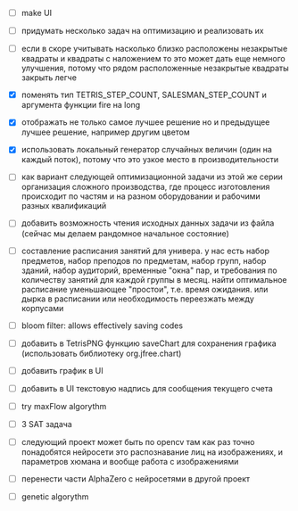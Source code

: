 - [ ] make UI
- [ ] придумать несколько задач на оптимизацию и реализовать их
- [ ] если в скоре учитывать насколько близко расположены незакрытые квадраты и квадраты с наложением то это может дать еще немного улучшения, потому что рядом расположенные незакрытые квадраты закрыть легче
- [x] поменять тип TETRIS_STEP_COUNT, SALESMAN_STEP_COUNT и аргумента функции fire на long
- [x] отображать не только самое лучшее решение но и предыдущее лучшее решение, например другим цветом
- [x] использовать локальный генератор случайных величин (один на каждый поток), потому что это узкое место в производительности
- [ ] как вариант следующей оптимизационной задачи из этой же серии организация сложного производства, где процесс изготовления происходит по частям и на разном оборудовании и рабочими разных квалификаций
- [ ] добавить возможность чтения исходных данных задачи из файла (сейчас мы делаем рандомное начальное состояние)
- [ ] составление расписания занятий для универа. у нас есть набор предметов, набор преподов по предметам, набор групп, набор зданий, набор аудиторий, временные "окна" пар, и требования по количеству занятий для каждой группы в месяц. найти оптимальное расписание уменьшающее "простои", т.е. время ожидания. или дырка в расписании или необходимость переезжать между корпусами
- [ ] bloom filter: allows effectively saving codes
- [ ] добавить в TetrisPNG функцию saveChart для сохранения графика (использовать библиотеку org.jfree.chart)
- [ ] добавить график в UI
- [ ] добавить в UI текстовую надпись для сообщения текущего счета

- [ ] try maxFlow algorythm
- [ ] 3 SAT задача 
- [ ] следующий проект может быть по opencv там как раз точно понадобятся нейросети это распознавание лиц на изображениях, и параметров хюмана и вообще работа с изображениями
- [ ] перенести части AlphaZero с нейросетями в другой проект
- [ ] genetic algorythm
